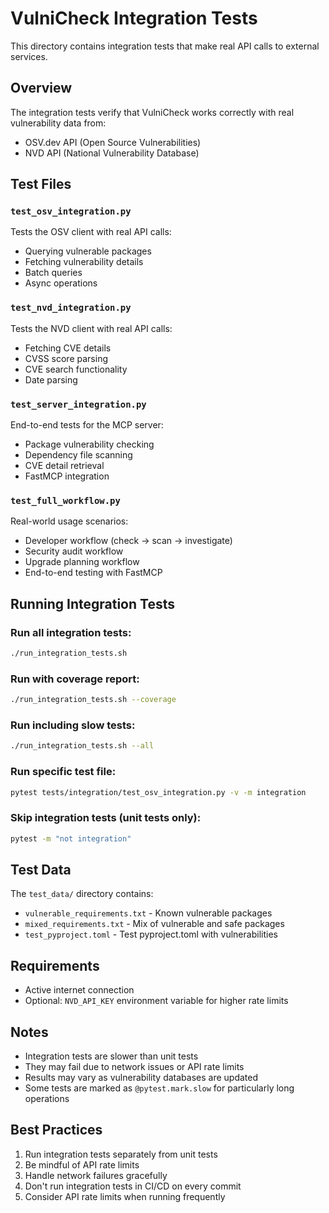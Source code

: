 # VulniCheck Integration Tests

This directory contains integration tests that make real API calls to external services.

## Overview

The integration tests verify that VulniCheck works correctly with real vulnerability data from:
- OSV.dev API (Open Source Vulnerabilities)
- NVD API (National Vulnerability Database)

## Test Files

### `test_osv_integration.py`
Tests the OSV client with real API calls:
- Querying vulnerable packages
- Fetching vulnerability details
- Batch queries
- Async operations

### `test_nvd_integration.py`
Tests the NVD client with real API calls:
- Fetching CVE details
- CVSS score parsing
- CVE search functionality
- Date parsing

### `test_server_integration.py`
End-to-end tests for the MCP server:
- Package vulnerability checking
- Dependency file scanning
- CVE detail retrieval
- FastMCP integration

### `test_full_workflow.py`
Real-world usage scenarios:
- Developer workflow (check → scan → investigate)
- Security audit workflow
- Upgrade planning workflow
- End-to-end testing with FastMCP

## Running Integration Tests

### Run all integration tests:
```bash
./run_integration_tests.sh
```

### Run with coverage report:
```bash
./run_integration_tests.sh --coverage
```

### Run including slow tests:
```bash
./run_integration_tests.sh --all
```

### Run specific test file:
```bash
pytest tests/integration/test_osv_integration.py -v -m integration
```

### Skip integration tests (unit tests only):
```bash
pytest -m "not integration"
```

## Test Data

The `test_data/` directory contains:
- `vulnerable_requirements.txt` - Known vulnerable packages
- `mixed_requirements.txt` - Mix of vulnerable and safe packages
- `test_pyproject.toml` - Test pyproject.toml with vulnerabilities

## Requirements

- Active internet connection
- Optional: `NVD_API_KEY` environment variable for higher rate limits

## Notes

- Integration tests are slower than unit tests
- They may fail due to network issues or API rate limits
- Results may vary as vulnerability databases are updated
- Some tests are marked as `@pytest.mark.slow` for particularly long operations

## Best Practices

1. Run integration tests separately from unit tests
2. Be mindful of API rate limits
3. Handle network failures gracefully
4. Don't run integration tests in CI/CD on every commit
5. Consider API rate limits when running frequently